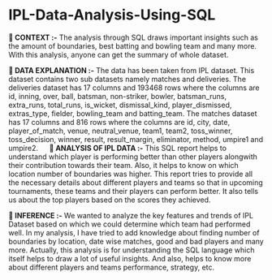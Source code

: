 # IPL-Data-Analysis-Using-SQL

**	CONTEXT :-**
The analysis through SQL draws important insights such as the amount of boundaries, best batting and bowling team and many more. With this analysis, anyone can get the summary of whole dataset.  

**	DATA EXPLANATION :-**
The data has been taken from IPL dataset. This dataset contains two sub datasets namely matches and deliveries. The deliveries dataset has 17 columns and 193468 rows where the columns are id, inning, over, ball, batsman, non-striker, bowler, batsman_runs, extra_runs, total_runs, is_wicket, dismissal_kind, player_dismissed, extras_type, fielder, bowling_team and batting_team. The matches dataset has 17 columns and 816 rows where the columns are id, city, date, player_of_match, venue, neutral_venue, team1, team2, toss_winner, toss_decision, winner, result, result_margin, eliminator, method, umpire1 and umpire2.
 
**	ANALYSIS OF IPL DATA :-**
This SQL report helps to understand which player is performing better than other players alongwith their contribution towards their team. Also, it helps to know on which location number of boundaries was higher. This report tries to provide all the necessary details about different players and teams so that in upcoming tournaments, these teams and their players can perform better. It also tells us about the top players based on the scores they achieved.

**	INFERENCE :-**
  We wanted to analyze the key features and trends of IPL Dataset based on which we could determine which team had performed well. In my analysis, I have tried to add knowledge about finding number of boundaries by location, date wise matches, good and bad players and many more.
  Actually, this analysis is for understanding the SQL language which itself helps to draw a lot of useful insights. And also, helps to know more about different players and teams performance, strategy, etc.
